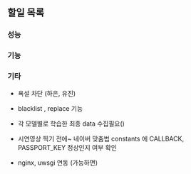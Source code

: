 ## 할일 목록

### 성능
### 기능
### 기타
- 욕설 차단 (하은, 유진)
- blacklist , replace 기능
- 각 모델별로 학습한 최종 data 수집필요()
- 시연영상 찍기 전에~ 네이버 맞춤법 constants 에 CALLBACK, PASSPORT_KEY 정상인지 여부 확인

- nginx, uwsgi 연동 (가능하면)